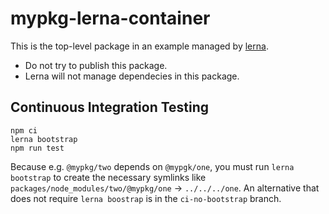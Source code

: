 # mypkg-lerna-container

This is the top-level package in an example managed by [lerna](https://www.npmjs.com/package/lerna).

- Do not try to publish this package.
- Lerna will not manage dependecies in this package.

## Continuous Integration Testing

``` shell
npm ci
lerna bootstrap
npm run test
```

Because e.g. `@mypkg/two` depends on `@mypgk/one`, you must run `lerna bootstrap` to create the necessary symlinks like `packages/node_modules/two/@mypkg/one` -> `../../../one`. An alternative that does not require `lerna boostrap` is in the `ci-no-bootstrap` branch.
